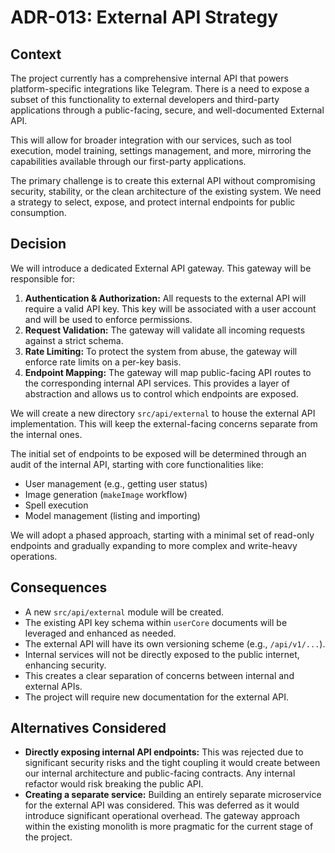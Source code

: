 # ADR-013: External API Strategy

## Context
The project currently has a comprehensive internal API that powers platform-specific integrations like Telegram. There is a need to expose a subset of this functionality to external developers and third-party applications through a public-facing, secure, and well-documented External API.

This will allow for broader integration with our services, such as tool execution, model training, settings management, and more, mirroring the capabilities available through our first-party applications.

The primary challenge is to create this external API without compromising security, stability, or the clean architecture of the existing system. We need a strategy to select, expose, and protect internal endpoints for public consumption.

## Decision
We will introduce a dedicated External API gateway. This gateway will be responsible for:
1.  **Authentication & Authorization:** All requests to the external API will require a valid API key. This key will be associated with a user account and will be used to enforce permissions.
2.  **Request Validation:** The gateway will validate all incoming requests against a strict schema.
3.  **Rate Limiting:** To protect the system from abuse, the gateway will enforce rate limits on a per-key basis.
4.  **Endpoint Mapping:** The gateway will map public-facing API routes to the corresponding internal API services. This provides a layer of abstraction and allows us to control which endpoints are exposed.

We will create a new directory `src/api/external` to house the external API implementation. This will keep the external-facing concerns separate from the internal ones.

The initial set of endpoints to be exposed will be determined through an audit of the internal API, starting with core functionalities like:
-   User management (e.g., getting user status)
-   Image generation (`makeImage` workflow)
-   Spell execution
-   Model management (listing and importing)

We will adopt a phased approach, starting with a minimal set of read-only endpoints and gradually expanding to more complex and write-heavy operations.

## Consequences
- A new `src/api/external` module will be created.
- The existing API key schema within `userCore` documents will be leveraged and enhanced as needed.
- The external API will have its own versioning scheme (e.g., `/api/v1/...`).
- Internal services will not be directly exposed to the public internet, enhancing security.
- This creates a clear separation of concerns between internal and external APIs.
- The project will require new documentation for the external API.

## Alternatives Considered
- **Directly exposing internal API endpoints:** This was rejected due to significant security risks and the tight coupling it would create between our internal architecture and public-facing contracts. Any internal refactor would risk breaking the public API.
- **Creating a separate service:** Building an entirely separate microservice for the external API was considered. This was deferred as it would introduce significant operational overhead. The gateway approach within the existing monolith is more pragmatic for the current stage of the project. 
